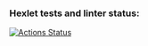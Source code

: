 ### Hexlet tests and linter status:
[![Actions Status](https://github.com/FoxxMGR/fullstack-javascript-project-46/actions/workflows/hexlet-check.yml/badge.svg)](https://github.com/FoxxMGR/fullstack-javascript-project-46/actions)